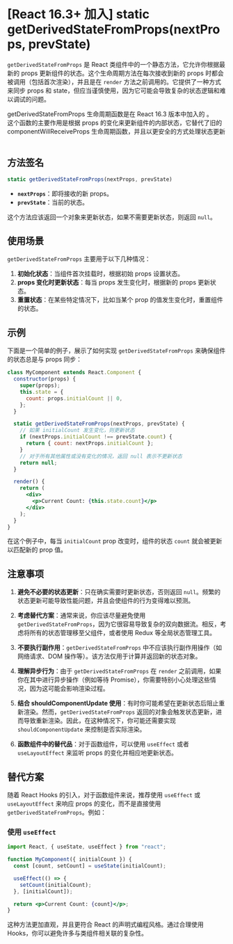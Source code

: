 # <sucb>[React 16.3+ 加入]</sucb> static getDerivedStateFromProps(nextProps, prevState)

`getDerivedStateFromProps` 是 React 类组件中的一个静态方法，它允许你根据最新的 props 更新组件的状态。这个生命周期方法在每次接收到新的 props 时都会被调用（包括首次渲染），并且是在 `render` 方法之前调用的。它提供了一种方式来同步 props 和 state，但应当谨慎使用，因为它可能会导致复杂的状态逻辑和难以调试的问题。

<bwp>
<errb> getDerivedStateFromProps</errb> 生命周期函数是在<errb> React 16.3 </errb>版本中加入的 ‌。<br/>
这个函数的主要作用是根据 props 的变化来更新组件的内部状态，它替代了旧的 <errb> componentWillReceiveProps </errb>生命周期函数，并且以更安全的方式处理状态更新 ‌
</bwp>

## 方法签名

```jsx
static getDerivedStateFromProps(nextProps, prevState)
```

- **`nextProps`**：即将接收的新 props。
- **`prevState`**：当前的状态。

这个方法应该返回一个对象来更新状态，如果不需要更新状态，则返回 `null`。

## 使用场景

`getDerivedStateFromProps` 主要用于以下几种情况：

1. **初始化状态**：当组件首次挂载时，根据初始 props 设置状态。
2. **props 变化时更新状态**：每当 props 发生变化时，根据新的 props 更新状态。
3. **重置状态**：在某些特定情况下，比如当某个 prop 的值发生变化时，重置组件的状态。

## 示例

下面是一个简单的例子，展示了如何实现 `getDerivedStateFromProps` 来确保组件的状态总是与 props 同步：

```jsx
class MyComponent extends React.Component {
  constructor(props) {
    super(props);
    this.state = {
      count: props.initialCount || 0,
    };
  }

  static getDerivedStateFromProps(nextProps, prevState) {
    // 如果 initialCount 发生变化，则更新状态
    if (nextProps.initialCount !== prevState.count) {
      return { count: nextProps.initialCount };
    }
    // 对于所有其他属性或没有变化的情况，返回 null 表示不更新状态
    return null;
  }

  render() {
    return (
      <div>
        <p>Current Count: {this.state.count}</p>
      </div>
    );
  }
}
```

在这个例子中，每当 `initialCount` prop 改变时，组件的状态 `count` 就会被更新以匹配新的 prop 值。

## 注意事项

1. **避免不必要的状态更新**：只在确实需要时更新状态，否则返回 `null`。频繁的状态更新可能导致性能问题，并且会使组件的行为变得难以预测。

2. **考虑替代方案**：通常来说，你应该尽量避免使用 `getDerivedStateFromProps`，因为它很容易导致复杂的双向数据流。相反，考虑将所有的状态管理移至父组件，或者使用 Redux 等全局状态管理工具。

3. **不要执行副作用**：`getDerivedStateFromProps` 中不应该执行副作用操作（如网络请求、DOM 操作等）。该方法仅用于计算并返回新的状态对象。

4. **理解异步行为**：由于 `getDerivedStateFromProps` 在 `render` 之前调用，如果你在其中进行异步操作（例如等待 Promise），你需要特别小心处理这些情况，因为这可能会影响渲染过程。

5. **结合 shouldComponentUpdate 使用**：有时你可能希望在更新状态后阻止重新渲染。然而，`getDerivedStateFromProps` 返回的对象会触发状态更新，进而导致重新渲染。因此，在这种情况下，你可能还需要实现 `shouldComponentUpdate` 来控制是否实际渲染。

6. **函数组件中的替代品**：对于函数组件，可以使用 `useEffect` 或者 `useLayoutEffect` 来监听 props 的变化并相应地更新状态。

## 替代方案

随着 React Hooks 的引入，对于函数组件来说，推荐使用 `useEffect` 或 `useLayoutEffect` 来响应 props 的变化，而不是直接使用 `getDerivedStateFromProps`。例如：

### 使用 `useEffect`

```jsx
import React, { useState, useEffect } from "react";

function MyComponent({ initialCount }) {
  const [count, setCount] = useState(initialCount);

  useEffect(() => {
    setCount(initialCount);
  }, [initialCount]);

  return <p>Current Count: {count}</p>;
}
```

这种方法更加直观，并且更符合 React 的声明式编程风格。通过合理使用 Hooks，你可以避免许多与类组件相关联的复杂性。
